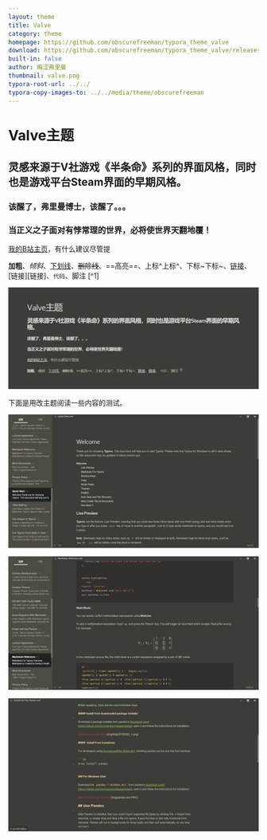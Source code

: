 ```yaml
---
layout: theme
title: Valve
category: theme
homepage: https://github.com/obscurefreeman/typora_theme_valve
download: https://github.com/obscurefreeman/typora_theme_valve/releases
built-in: false
author: 晦涩弗里曼
thumbnail: valve.png
typora-root-url: ../../
typora-copy-images-to: ../../media/theme/obscurefreeman
---
```


# Valve主题

## 灵感来源于V社游戏《半条命》系列的界面风格，同时也是游戏平台Steam界面的早期风格。

### 该醒了，弗里曼博士，该醒了。。。

### 当正义之子面对有悖常理的世界，必将使世界天翻地覆！

[我的B站主页](https://space.bilibili.com/523837807)，有什么建议尽管提

**加粗**、*倾斜*、<u>下划线</u>、~~删除线~~、==高亮==、上标^上标^、下标~下标~、[链接](链接)、[链接][链接]、`代码`、脚注 [^1]

![20231026150918](/media/theme/obscurefreeman/20231026162638.png)

下面是用改主题阅读一些内容的测试。

![20231026150918](/media/theme/obscurefreeman/20231026150918.png)

![20231026151010](/media/theme/obscurefreeman/20231026151010.png)

![20231026150939](/media/theme/obscurefreeman/20231026150939.png)